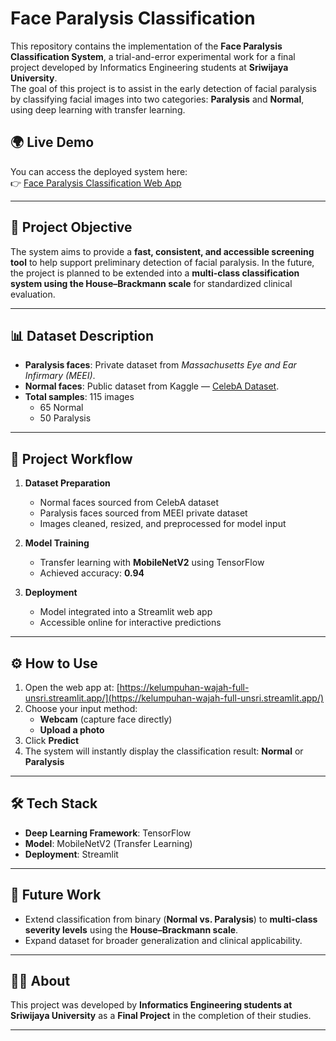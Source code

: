 # Face Paralysis Classification

This repository contains the implementation of the **Face Paralysis Classification System**, a trial-and-error experimental work for a final project developed by Informatics Engineering students at **Sriwijaya University**.  
The goal of this project is to assist in the early detection of facial paralysis by classifying facial images into two categories: **Paralysis** and **Normal**, using deep learning with transfer learning.

## 🌍 Live Demo
You can access the deployed system here:  
👉 [Face Paralysis Classification Web App](https://kelumpuhan-wajah-full-unsri.streamlit.app/)

---

## 🎯 Project Objective
The system aims to provide a **fast, consistent, and accessible screening tool** to help support preliminary detection of facial paralysis. In the future, the project is planned to be extended into a **multi-class classification system using the House–Brackmann scale** for standardized clinical evaluation.

---

## 📊 Dataset Description
- **Paralysis faces**: Private dataset from *Massachusetts Eye and Ear Infirmary (MEEI)*.  
- **Normal faces**: Public dataset from Kaggle — [CelebA Dataset](https://www.kaggle.com/datasets/jessicali9530/celeba-dataset).  
- **Total samples**: 115 images  
  - 65 Normal  
  - 50 Paralysis  

---

## 🔄 Project Workflow
1. **Dataset Preparation**  
   - Normal faces sourced from CelebA dataset  
   - Paralysis faces sourced from MEEI private dataset  
   - Images cleaned, resized, and preprocessed for model input  

2. **Model Training**  
   - Transfer learning with **MobileNetV2** using TensorFlow  
   - Achieved accuracy: **0.94**  

3. **Deployment**  
   - Model integrated into a Streamlit web app  
   - Accessible online for interactive predictions  

---

## ⚙️ How to Use
1. Open the web app at: [https://kelumpuhan-wajah-full-unsri.streamlit.app/](https://kelumpuhan-wajah-full-unsri.streamlit.app/)  
2. Choose your input method:
   - **Webcam** (capture face directly)  
   - **Upload a photo**  
3. Click **Predict**  
4. The system will instantly display the classification result: **Normal** or **Paralysis**  

---

## 🛠️ Tech Stack
- **Deep Learning Framework**: TensorFlow  
- **Model**: MobileNetV2 (Transfer Learning)  
- **Deployment**: Streamlit  

---

## 📌 Future Work
- Extend classification from binary (**Normal vs. Paralysis**) to **multi-class severity levels** using the **House–Brackmann scale**.  
- Expand dataset for broader generalization and clinical applicability.  

---

## 👨‍🎓 About
This project was developed by **Informatics Engineering students at Sriwijaya University** as a **Final Project** in the completion of their studies.  

---
